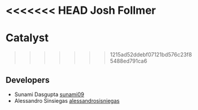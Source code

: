 <<<<<<< HEAD
Josh Follmer
=======
# Catalyst
>>>>>>> 1215ad52ddebf07121bd576c23f85488ed791ca6

## Developers
* Sunami Dasgupta [sunami09](https://github.com/sunami09)
* Alessandro Sinsiegas [alessandrosisniegas](https://github.com/alessandrosisniegas)